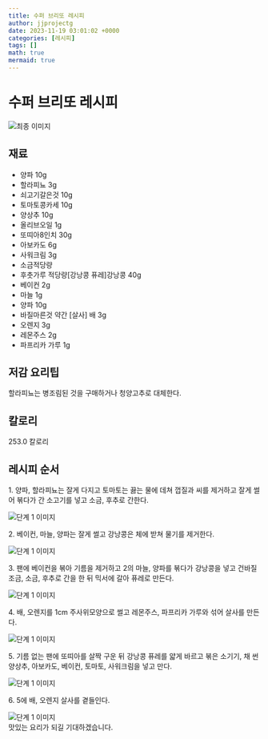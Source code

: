 ```yaml
---
title: 수퍼 브리또 레시피
author: jjprojectg
date: 2023-11-19 03:01:02 +0000
categories: [레시피]
tags: []
math: true
mermaid: true
---
```

<meta name="og:type" content="website"/>
<meta charset="UTF-8"/>
<div class="header">
  <h1>수퍼 브리또 레시피</h1>
</div>

<div class="container my-4">
  <div class="row">
    <div class="col-12 col-md-6">
      <div class="recipe-image">
        <img src="http://www.foodsafetykorea.go.kr/uploadimg/20141117/20141117053705_1416213425545.jpg" class="step-image" alt="최종 이미지"/>
      </div>
    </div>
    <div class="col-12 col-md-6">
      <div class="ingredients">
        <h2>재료</h2>
        <ul class="card">
          <li> 양파 10g </li>
          <li>  할라피뇨 3g </li>
          <li>  쇠고기갈은것 10g </li>
          <li>  토마토콩카세 10g </li>
          <li>  양상추 10g </li>
          <li>  올리브오일 1g </li>
          <li>  또띠아8인치 30g </li>
          <li>  아보카도 6g </li>
          <li>  사워크림 3g </li>
          <li>  소금적당량 </li>
          <li>  후춧가루 적당량[강낭콩 퓨레]강낭콩 40g </li>
          <li>  베이컨 2g </li>
          <li>  마늘 1g </li>
          <li>  양파 10g </li>
          <li>  바질마른것 약간 [살사] 배 3g </li>
          <li>  오렌지 3g </li>
          <li>  레몬주스 2g </li>
          <li>  파프리카 가루 1g </li>
</ul>
      </div>
    </div>
    <div class="col-12 col-md-6">
      <div class="ingredients">
        <h2>저감 요리팁</h2>
        <div class="card"> 
          <p>
            할라피뇨는 병조림된 것을 구매하거나 청양고추로 대체한다.
          </p>
        </div>
      </div>
      <div class="ingredients">
        <h2>칼로리</h2>
        <div class="card"> 
          <p>
            253.0 칼로리
          </p>
        </div>
      </div>
    </div>
  </div>

  <h2 class="my-4">레시피 순서</h2>
  <div class="card recipe-card">
    <div class="card-body recipe-step">
      <p class="card-text step-description">1. 양파, 할라피뇨는 잘게 다지고 토마토는 끓는 물에 데쳐 껍질과 씨를 제거하고 잘게 썰어 볶다가 간 소고기를 넣고 소금, 후추로 간한다.</p>
      <img src="http://www.foodsafetykorea.go.kr/uploadimg/cook/973-1.jpg" alt="단계 1 이미지" class="step-image"/>
    </div>
  </div>
  <div class="card recipe-card">
    <div class="card-body recipe-step">
      <p class="card-text step-description">2. 베이컨, 마늘, 양파는 잘게 썰고 강낭콩은 체에 받쳐 물기를 제거한다.</p>
      <img src="http://www.foodsafetykorea.go.kr/uploadimg/cook/973-2.jpg" alt="단계 1 이미지" class="step-image"/>
    </div>
  </div>
  <div class="card recipe-card">
    <div class="card-body recipe-step">
      <p class="card-text step-description">3. 팬에 베이컨을 볶아 기름을 제거하고 2의 마늘, 양파를 볶다가 강낭콩을 넣고 건바질 조금, 소금, 후추로 간을 한 뒤 믹서에 갈아 퓨레로 만든다.</p>
      <img src="http://www.foodsafetykorea.go.kr/uploadimg/cook/973-3.jpg" alt="단계 1 이미지" class="step-image"/>
    </div>
  </div>
  <div class="card recipe-card">
    <div class="card-body recipe-step">
      <p class="card-text step-description">4. 배, 오렌지를 1cm 주사위모양으로 썰고 레몬주스, 파프리카 가루와 섞어 살사를 만든다.</p>
      <img src="http://www.foodsafetykorea.go.kr/uploadimg/cook/973-4.jpg" alt="단계 1 이미지" class="step-image"/>
    </div>
  </div>
  <div class="card recipe-card">
    <div class="card-body recipe-step">
      <p class="card-text step-description">5. 기름 없는 팬에 또띠아를 살짝 구운 뒤 강낭콩 퓨레를 얇게 바르고 볶은 소기기, 채 썬 양상추, 아보카도, 베이컨, 토마토, 사워크림을 넣고 만다.</p>
      <img src="http://www.foodsafetykorea.go.kr/uploadimg/cook/973-5.jpg" alt="단계 1 이미지" class="step-image"/>
    </div>
  </div>
  <div class="card recipe-card">
    <div class="card-body recipe-step">
      <p class="card-text step-description">6. 5에 배, 오렌지 살사를 곁들인다.</p>
      <img src="http://www.foodsafetykorea.go.kr/uploadimg/cook/973-6.jpg" alt="단계 1 이미지" class="step-image"/>
    </div>
  </div>

</div>
맛있는 요리가 되길 기대하겠습니다.
